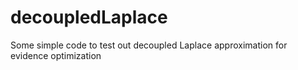 # decoupledLaplace
Some simple code to test out decoupled Laplace approximation for evidence optimization
